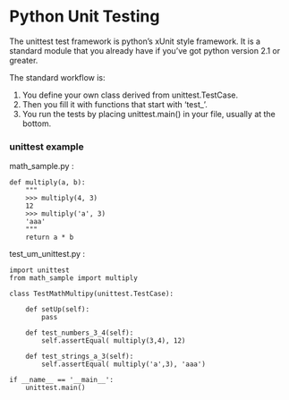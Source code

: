 # Python Unit Testing

The unittest test framework is python’s xUnit style framework.
It is a standard module that you already have if you’ve got python version 2.1 or greater.

The standard workflow is:
1. You define your own class derived from unittest.TestCase.
2. Then you fill it with functions that start with ‘test_’.
3. You run the tests by placing unittest.main() in your file, usually at the bottom.


### unittest example

math_sample.py :

```
def multiply(a, b):
    """
    >>> multiply(4, 3)
    12
    >>> multiply('a', 3)
    'aaa'
    """
    return a * b

```


test_um_unittest.py :

```
import unittest
from math_sample import multiply
 
class TestMathMultipy(unittest.TestCase):
 
    def setUp(self):
        pass
 
    def test_numbers_3_4(self):
        self.assertEqual( multiply(3,4), 12)
 
    def test_strings_a_3(self):
        self.assertEqual( multiply('a',3), 'aaa')
 
if __name__ == '__main__':
    unittest.main()

```